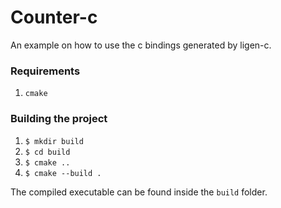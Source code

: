# Counter-c

An example on how to use the c bindings generated by ligen-c.

### Requirements
1. `cmake`

### Building the project
1. `$ mkdir build`
2. `$ cd build`
3. `$ cmake ..`
4. `$ cmake --build .`

The compiled executable can be found inside the `build` folder.
